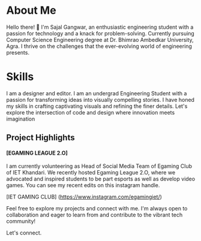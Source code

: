 # About Me

Hello there! 👋 I'm Sajal Gangwar, an enthusiastic engineering student with a passion for technology and a knack for problem-solving. Currently pursuing Computer Science Engineering degree at Dr. Bhimrao Ambedkar University, Agra. I thrive on the challenges that the ever-evolving world of engineering presents.

# Skills
I am a designer and editor. I am an undergrad Engineering Student with a passion for transforming ideas into visually compelling stories.
I have honed my skills in crafting captivating visuals and refining the finer details.
Let's explore the intersection of code and design where innovation meets imagination

## Project Highlights

#### [EGAMING LEAGUE 2.O]
I am currently volunteering as Head of Social Media Team of Egaming Club of IET Khandari. We recently hosted Egaming League 2.O, where we advocated and inspired students to 
be part esports as well as develop video games. You can see my recent edits on this instagram handle.

[IET GAMING CLUB] (https://www.instagram.com/egamingiet/)


Feel free to explore my projects and connect with me. I'm always open to collaboration and eager to learn from and contribute to the vibrant tech community!

Let's connect. 
